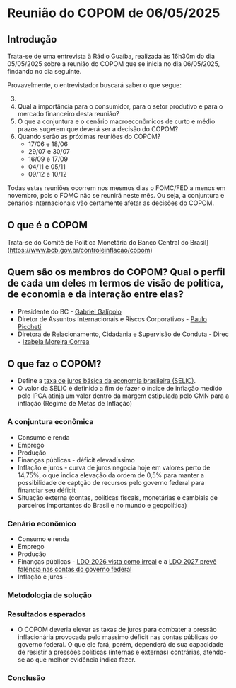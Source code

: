 # Reunião do COPOM de 06/05/2025

## Introdução

Trata-se de uma entrevista à Rádio Guaíba, realizada às 16h30m do dia 05/05/2025 sobre a reunião do COPOM que se inicia no dia 06/05/2025, findando no dia seguinte.

Provavelmente, o entrevistador buscará saber o que segue:



3. 
4. Qual a importância para o consumidor, para o setor produtivo e para o mercado financeiro desta reunião?
5. O que a conjuntura e o cenário macroeconômicos de curto e médio prazos sugerem que deverá ser a decisão do COPOM?
6. Quando serão as próximas reuniões do COPOM?
   - 17/06 e 18/06
   - 29/07 e 30/07
   - 16/09 e 17/09
   - 04/11 e 05/11
   - 09/12 e 10/12

Todas estas reuniões ocorrem nos mesmos dias o FOMC/FED a menos em novembro, pois o FOMC não se reunirá neste mês.  Ou seja, a conjuntura e cenários internacionais vão certamente afetar as decisões do COPOM.

## O que é o COPOM

Trata-se do Comitê de Política Monetária do Banco Central do Brasil](https://www.bcb.gov.br/controleinflacao/copom)

## Quem são os membros do COPOM? Qual o perfil de cada um deles m termos de visão de política, de economia e da interação entre elas?

- Presidente do BC - [Gabriel Galípolo](https://www.bcb.gov.br/acessoinformacao/organograma?modalAberto=Presidente_BC)
- Diretor de Assuntos Internacionais e Riscos Corporativos - [Paulo Piccheti](https://www.bcb.gov.br/acessoinformacao/organograma?modalAberto=Dire_Direx)
- Diretora de Relacionamento, Cidadania e Supervisão de Conduta - Direc - [Izabela Moreira Correa​
](https://www.bcb.gov.br/acessoinformacao/organograma?modalAberto=Dire_Direc)

## O que faz o COPOM?

- Define a [taxa de juros básica da economia brasileira (SELIC)](https://www.bcb.gov.br/controleinflacao/taxaselic).
- O valor da SELIC é definido a fim de fazer o índice de inflação medido pelo IPCA atinja um valor dentro da margem estipulada pelo CMN para a inflação (Regime de Metas de Inflação) 


### A conjuntura econômica

- Consumo e renda
- Emprego
- Produção
- Finanças públicas - déficit elevadíssimo
- Inflação e juros - curva de juros negocia hoje em valores perto de 14,75%, o que indica elevação da ordem de 0,5% para manter a possibilidade de captção de recursos pelo governo federal para financiar seu déficit
- Situação externa (contas, políticas fiscais, monetárias e cambiais de parceiros importantes do Brasil e no mundo e geopolítica) 

### Cenário econômico


- Consumo e renda
- Emprego
- Produção
- Finanças públicas - [LDO 2026 vista como irreal](https://www.cnnbrasil.com.br/economia/macroeconomia/ldo-de-2026-e-pouco-realista-e-indica-contas-estranguladas-dizem-analistas/#:~:text=O%20alerta%20considera%20que%20a,despesa%20voltar%C3%A1%20integralmente%20%C3%A0%20conta.) e a [LDO 2027 prevê falência nas contas do governo federal](https://www.camara.leg.br/noticias/1151191-governo-podera-ter-dificuldade-com-custeio-da-maquina-publica-nos-proximos-anos#:~:text=Para%202027%2C%20os%20anexos%20da,como%20cumpriu%20as%20metas%20anteriores.)
- Inflação e juros - 

### Metodologia de solução


### Resultados esperados

- O COPOM deveria elevar as taxas de juros para combater a pressão inflacionária provocada pelo massimo déficit nas contas públicas do governo federal.  O que ele fará, porém, dependerá de sua capacidade de resistir a pressões políticas (internas e externas) contrárias, atendo-se ao que melhor evidência indica fazer. 

### Conclusão
